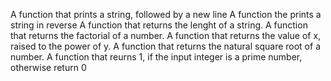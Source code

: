 A function that prints a string, followed by a new line
A function the prints a string in reverse
A function that returns the lenght of a string.
A function that returns the factorial of a number.
A function that returns the value of x, raised to the power of y.
A function that returns the natural square root of a number.
A function that reurns 1, if the input integer is a prime number, otherwise return 0

